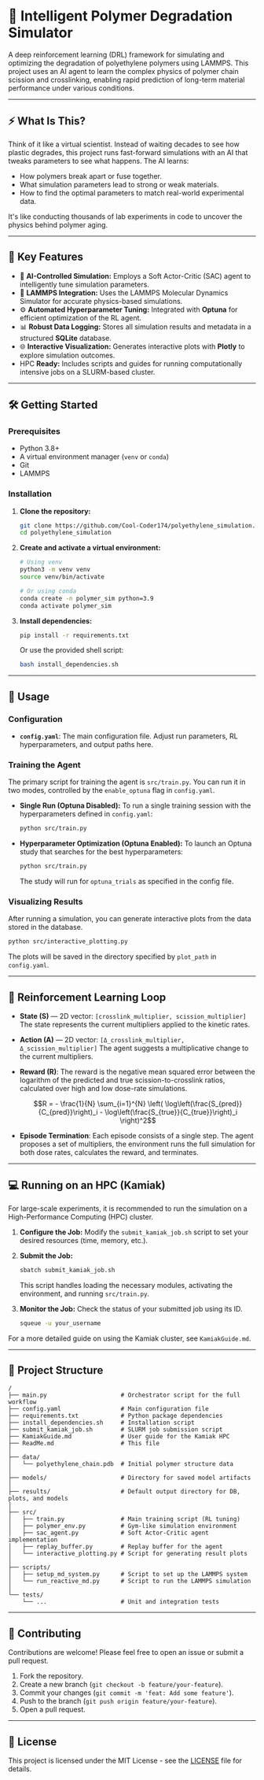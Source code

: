# 🧪 Intelligent Polymer Degradation Simulator

A deep reinforcement learning (DRL) framework for simulating and optimizing the degradation of polyethylene polymers using LAMMPS. This project uses an AI agent to learn the complex physics of polymer chain scission and crosslinking, enabling rapid prediction of long-term material performance under various conditions.

---

## ⚡ What Is This?

Think of it like a virtual scientist. Instead of waiting decades to see how plastic degrades, this project runs fast-forward simulations with an AI that tweaks parameters to see what happens. The AI learns:

*   How polymers break apart or fuse together.
*   What simulation parameters lead to strong or weak materials.
*   How to find the optimal parameters to match real-world experimental data.

It's like conducting thousands of lab experiments in code to uncover the physics behind polymer aging.

---

## 🚀 Key Features

*   🤖 **AI-Controlled Simulation:** Employs a Soft Actor-Critic (SAC) agent to intelligently tune simulation parameters.
*   🔬 **LAMMPS Integration:** Uses the LAMMPS Molecular Dynamics Simulator for accurate physics-based simulations.
*   ⚙️ **Automated Hyperparameter Tuning:** Integrated with **Optuna** for efficient optimization of the RL agent.
*   📊 **Robust Data Logging:** Stores all simulation results and metadata in a structured **SQLite** database.
*   🌐 **Interactive Visualization:** Generates interactive plots with **Plotly** to explore simulation outcomes.
*   HPC **Ready:** Includes scripts and guides for running computationally intensive jobs on a SLURM-based cluster.

---

## 🛠 Getting Started

### Prerequisites

*   Python 3.8+
*   A virtual environment manager (`venv` or `conda`)
*   Git
*   LAMMPS

### Installation

1.  **Clone the repository:**
    ```bash
    git clone https://github.com/Cool-Coder174/polyethylene_simulation.git
    cd polyethylene_simulation
    ```

2.  **Create and activate a virtual environment:**
    ```bash
    # Using venv
    python3 -m venv venv
    source venv/bin/activate

    # Or using conda
    conda create -n polymer_sim python=3.9
    conda activate polymer_sim
    ```

3.  **Install dependencies:**
    ```bash
    pip install -r requirements.txt
    ```
    Or use the provided shell script:
    ```bash
    bash install_dependencies.sh
    ```

---
## 📖 Usage

### Configuration

*   **`config.yaml`**: The main configuration file. Adjust run parameters, RL hyperparameters, and output paths here.

### Training the Agent

The primary script for training the agent is `src/train.py`. You can run it in two modes, controlled by the `enable_optuna` flag in `config.yaml`.

*   **Single Run (Optuna Disabled):**
    To run a single training session with the hyperparameters defined in `config.yaml`:
    ```bash
    python src/train.py
    ```

*   **Hyperparameter Optimization (Optuna Enabled):**
    To launch an Optuna study that searches for the best hyperparameters:
    ```bash
    python src/train.py
    ```
    The study will run for `optuna_trials` as specified in the config file.

### Visualizing Results

After running a simulation, you can generate interactive plots from the data stored in the database.

```bash
python src/interactive_plotting.py
```
The plots will be saved in the directory specified by `plot_path` in `config.yaml`.

---

## 🧠 Reinforcement Learning Loop

*   **State (S)** — 2D vector: `[crosslink_multiplier, scission_multiplier]`
    The state represents the current multipliers applied to the kinetic rates.

*   **Action (A)** — 2D vector: `[Δ_crosslink_multiplier, Δ_scission_multiplier]`
    The agent suggests a multiplicative change to the current multipliers.

*   **Reward (R)**: The reward is the negative mean squared error between the logarithm of the predicted and true scission-to-crosslink ratios, calculated over high and low dose-rate simulations.
    ```math
    R = - \frac{1}{N} \sum_{i=1}^{N} \left( \log\left(\frac{S_{pred}}{C_{pred}}\right)_i - \log\left(\frac{S_{true}}{C_{true}}\right)_i \right)^2
    ```

*   **Episode Termination**: Each episode consists of a single step. The agent proposes a set of multipliers, the environment runs the full simulation for both dose rates, calculates the reward, and terminates.

---

## 💻 Running on an HPC (Kamiak)

For large-scale experiments, it is recommended to run the simulation on a High-Performance Computing (HPC) cluster.

1.  **Configure the Job:** Modify the `submit_kamiak_job.sh` script to set your desired resources (time, memory, etc.).

2.  **Submit the Job:**
    ```bash
    sbatch submit_kamiak_job.sh
    ```
    This script handles loading the necessary modules, activating the environment, and running `src/train.py`.

3.  **Monitor the Job:** Check the status of your submitted job using its ID.
    ```bash
    squeue -u your_username
    ```

For a more detailed guide on using the Kamiak cluster, see `KamiakGuide.md`.

---

## 📂 Project Structure

```
/
├── main.py                     # Orchestrator script for the full workflow
├── config.yaml                 # Main configuration file
├── requirements.txt            # Python package dependencies
├── install_dependencies.sh     # Installation script
├── submit_kamiak_job.sh        # SLURM job submission script
├── KamiakGuide.md              # User guide for the Kamiak HPC
├── ReadMe.md                   # This file
│
├── data/
│   └── polyethylene_chain.pdb  # Initial polymer structure data
│
├── models/                     # Directory for saved model artifacts
│
├── results/                    # Default output directory for DB, plots, and models
│
├── src/
│   ├── train.py                # Main training script (RL tuning)
│   ├── polymer_env.py          # Gym-like simulation environment
│   ├── sac_agent.py            # Soft Actor-Critic agent implementation
│   ├── replay_buffer.py        # Replay buffer for the agent
│   └── interactive_plotting.py # Script for generating result plots
│
├── scripts/
│   ├── setup_md_system.py      # Script to set up the LAMMPS system
│   └── run_reactive_md.py      # Script to run the LAMMPS simulation
│
└── tests/
    └── ...                     # Unit and integration tests
```

---

## 🤝 Contributing

Contributions are welcome! Please feel free to open an issue or submit a pull request.

1.  Fork the repository.
2.  Create a new branch (`git checkout -b feature/your-feature`).
3.  Commit your changes (`git commit -m 'feat: Add some feature'`).
4.  Push to the branch (`git push origin feature/your-feature`).
5.  Open a pull request.

---

## 📜 License

This project is licensed under the MIT License - see the [LICENSE](LICENSE) file for details.
